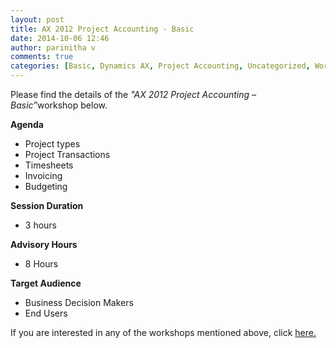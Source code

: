 ```yaml
---
layout: post
title: AX 2012 Project Accounting - Basic
date: 2014-10-06 12:46
author: parinitha v
comments: true
categories: [Basic, Dynamics AX, Project Accounting, Uncategorized, Workshops]
---
```

Please find the details of the <i>"AX 2012 Project Accounting &ndash; Basic&rdquo;</i>workshop below.

<strong>Agenda</strong>

<ul>
<li>Project types</li>
<li>Project Transactions</li>
<li>Timesheets</li>
<li>Invoicing</li>
<li>Budgeting</li>
</ul>

<strong>Session Duration</strong>

<ul>
<li>3 hours</li>
</ul>

<strong>Advisory Hours</strong>

<ul>
<li>8 Hours</li>
</ul>

<strong>Target Audience</strong>

<ul>
<li>Business Decision Makers</li>
<li>End Users</li>
</ul>

If you are interested in any of the workshops mentioned above, click&nbsp;<a href="mailto:blog_ptsdynamics@microsoft.com?Subject=Dynamics%20AX%20Workshops%20-%20Registration&amp;Body=PLEASE%20FILL%20IN%20THE%20FOLLOWING%20DETAILS%0A%0AName%3A%0ACompany%20Name%3A%0APartner%20ID%3A%0AContact%20number%3A%0AEmail%20ID%3A%0AProducts%20interested%20in%3A%0ASessions%20interested%20in%3A">here.</a>
